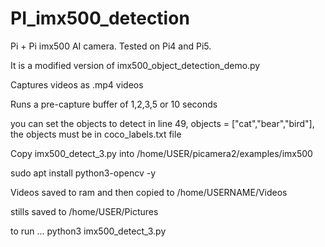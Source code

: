 # PI_imx500_detection

Pi + Pi imx500 AI camera. Tested on Pi4 and Pi5.

It is a modified version of imx500_object_detection_demo.py

Captures videos as .mp4 videos

Runs a pre-capture buffer of 1,2,3,5 or 10 seconds

you can set the objects to detect in line 49, objects = ["cat","bear","bird"], the objects must be in coco_labels.txt file

Copy imx500_detect_3.py into /home/USER/picamera2/examples/imx500

sudo apt install python3-opencv -y

Videos saved to ram and then copied to /home/USERNAME/Videos

stills saved to /home/USER/Pictures

to run ... python3 imx500_detect_3.py
